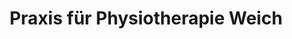 ---
title: "Praxis für Physiotherapie Weich"
url: /wustrow/praxis-fuer-physiotherapie-weich/
shop: Massage
---